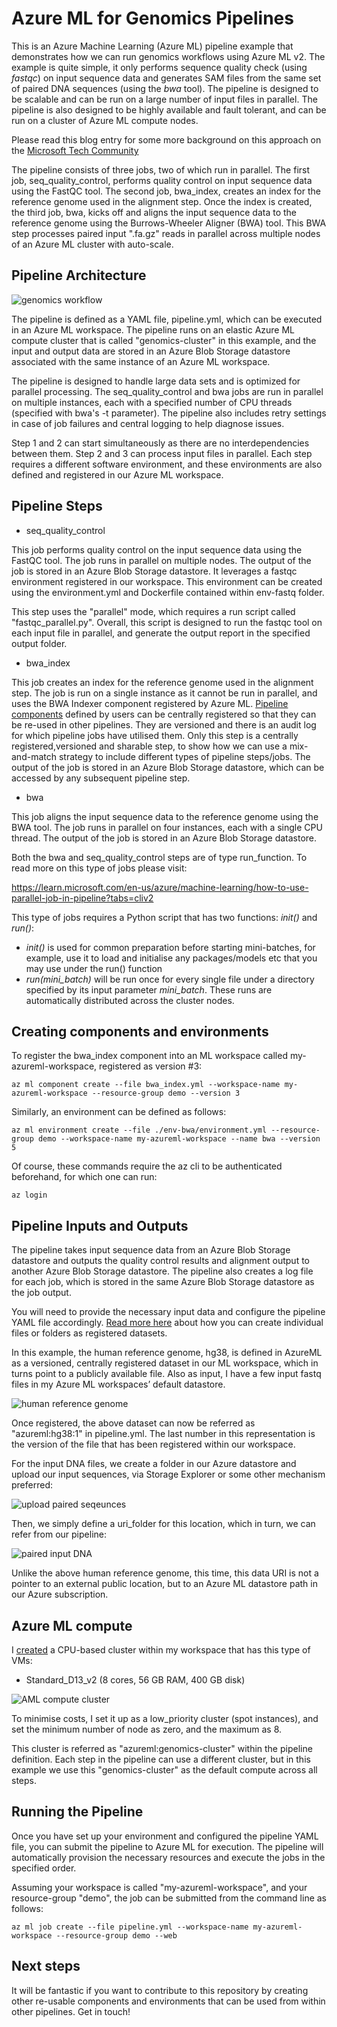 # Azure ML for Genomics Pipelines

This is an Azure Machine Learning (Azure ML) pipeline example that demonstrates how we can run genomics workflows using Azure ML v2. The example is quite simple, it only performs sequence quality check (using _fastqc_) on input sequence data and generates SAM files from the same set of paired DNA sequences (using the _bwa_ tool). The pipeline is designed to be scalable and can be run on a large number of input files in parallel. The pipeline is also designed to be highly available and fault tolerant, and can be run on a cluster of Azure ML compute nodes.

Please read this blog entry for some more background on this approach on the [Microsoft Tech Community](https://techcommunity.microsoft.com/t5/ai-machine-learning-blog/introducing-scalable-and-enterprise-grade-genomics-workflows-in/ba-p/3752222)

The pipeline consists of three jobs, two of which run in parallel. The first job, seq_quality_control, performs quality control on input sequence data using the FastQC tool. The second job, bwa_index, creates an index for the reference genome used in the alignment step. Once the index is created, the third job, bwa, kicks off and aligns the input sequence data to the reference genome using the Burrows-Wheeler Aligner (BWA) tool. This BWA step processes paired input ".fa.gz" reads in parallel across multiple nodes of an Azure ML cluster with auto-scale.

## Pipeline Architecture
![genomics workflow](./images/genomics_workflow.png)

The pipeline is defined as a YAML file, pipeline.yml, which can be executed in an Azure ML workspace. The pipeline runs on an elastic Azure ML compute cluster that is called "genomics-cluster" in this example, and the input and output data are stored in an Azure Blob Storage datastore associated with the same instance of an Azure ML workspace.

The pipeline is designed to handle large data sets and is optimized for parallel processing. The seq_quality_control and bwa jobs are run in parallel on multiple instances, each with a specified number of CPU threads (specified with bwa's -t parameter). The pipeline also includes retry settings in case of job failures and central logging to help diagnose issues.

Step 1 and 2 can start simultaneously as there are no interdependencies between them. Step 2 and 3 can process input files in parallel. Each step requires a different software environment, and these environments are also defined and registered in our Azure ML workspace. 


## Pipeline Steps

- seq_quality_control

This job performs quality control on the input sequence data using the FastQC tool. The job runs in parallel on multiple nodes. The output of the job is stored in an Azure Blob Storage datastore. It leverages a fastqc environment registered in our workspace. This environment can be created using the environment.yml and Dockerfile contained within env-fastq folder.

This step uses the "parallel" mode, which requires a run script called "fastqc_parallel.py". Overall, this script is designed to run the fastqc tool on each input file in parallel, and generate the output report in the specified output folder.

- bwa_index

This job creates an index for the reference genome used in the alignment step. The job is run on a single instance as it cannot be run in parallel, and uses the BWA Indexer component registered by Azure ML. [Pipeline components](https://learn.microsoft.com/en-us/azure/machine-learning/concept-component) defined by users can be centrally registered so that they can be re-used in other pipelines. They are versioned and there is an audit log for which pipeline jobs have utilised them. Only this step is a centrally registered,versioned and sharable step, to show how we can use a mix-and-match strategy to include different types of pipeline steps/jobs. The output of the job is stored in an Azure Blob Storage datastore, which can be accessed by any subsequent pipeline step.

- bwa

This job aligns the input sequence data to the reference genome using the BWA tool. The job runs in parallel on four instances, each with a single CPU thread. The output of the job is stored in an Azure Blob Storage datastore.

Both the bwa and seq_quality_control steps are of type run_function. To read more on this type of jobs please visit:

https://learn.microsoft.com/en-us/azure/machine-learning/how-to-use-parallel-job-in-pipeline?tabs=cliv2

This type of jobs requires a Python script that has two functions: _init()_ and _run()_:

- _init()_ is used for common preparation before starting mini-batches, for example, use it to load and initialise any packages/models etc that you may use under the run() function
- _run(mini_batch)_ will be run once for every single file under a directory specified by its input parameter _mini_batch_. These runs are automatically distributed across the cluster nodes.

## Creating components and environments

To register the bwa_index component into an ML workspace called my-azureml-workspace, registered as version #3:

`az ml component create --file bwa_index.yml --workspace-name my-azureml-workspace --resource-group demo --version 3`

Similarly, an environment can be defined as follows:

`az ml environment create --file ./env-bwa/environment.yml --resource-group demo --workspace-name my-azureml-workspace --name bwa --version 5`

Of course, these commands require the az cli to be authenticated beforehand, for which one can run:

`az login`

## Pipeline Inputs and Outputs

The pipeline takes input sequence data from an Azure Blob Storage datastore and outputs the quality control results and alignment output to another Azure Blob Storage datastore. The pipeline also creates a log file for each job, which is stored in the same Azure Blob Storage datastore as the job output.

You will need to provide the necessary input data and configure the pipeline YAML file accordingly. [Read more here](https://learn.microsoft.com/en-us/azure/machine-learning/concept-data) about how you can create individual files or folders as registered datasets.

In this example, the human reference genome, hg38, is defined in AzureML as a versioned, centrally registered dataset in our ML workspace, which in turns point to a publicly available file. Also as input, I have a few input fastq files in my Azure ML workspaces’ default datastore. 

![human reference genome](./images/human_ref_dataset.png)

Once registered, the above dataset can now be referred as "azureml:hg38:1" in pipeline.yml. The last number in this representation is the version of the file that has been registered within our workspace.

For the input DNA files, we create a folder in our Azure datastore and upload our input sequences, via Storage Explorer or some other mechanism preferred:

![upload paired seqeunces](./images/upload_genomic_data.png)

Then, we simply define a uri_folder for this location, which in turn, we can refer from our pipeline:

![paired input DNA](./images/input_dna.png)

 Unlike the above human reference genome, this time, this data URI is not a pointer to an external public location, but to an Azure ML datastore path in our Azure subscription.

## Azure ML compute

I [created](https://learn.microsoft.com/en-us/azure/machine-learning/how-to-create-attach-compute-cluster?tabs=python) a CPU-based cluster within my workspace that has this type of VMs:

- Standard_D13_v2 (8 cores, 56 GB RAM, 400 GB disk)

![AML compute cluster](./images/genomics_cluster.png)

To minimise costs, I set it up as a low_priority cluster (spot instances), and set the minimum number of node as zero, and the maximum as 8.

This cluster is referred as "azureml:genomics-cluster" within the pipeline definition. Each step in the pipeline can use a different cluster, but in this example we use this "genomics-cluster" as the default compute across all steps.

## Running the Pipeline

Once you have set up your environment and configured the pipeline YAML file, you can submit the pipeline to Azure ML for execution. The pipeline will automatically provision the necessary resources and execute the jobs in the specified order.

Assuming your workspace is called "my-azureml-workspace", and your resource-group "demo", the job can be submitted from the command line as follows:

`az ml job create --file pipeline.yml --workspace-name my-azureml-workspace --resource-group demo --web`

## Next steps

It will be fantastic if you want to contribute to this repository by creating other re-usable components and environments that can be used from within other pipelines. Get in touch! 
